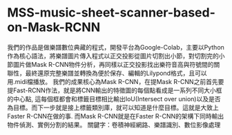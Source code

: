 # MSS-music-sheet-scanner-based-on-Mask-RCNN
我們的作品是做樂譜數位典藏的程式，開發平台為Google-Colab，主要以Python作為核心語法，將樂譜圖片傳入程式以正交投影從圖片切割出小節，對切割完的小節圖片做Mask R-CNN物件分析，再同樣以正交投影找出樂符音高與符號間的關聯性，最終還原完整樂譜並轉換為便於保存、編輯的Lilypond格式，且可以用.midi檔播放。 我們的成果核心為Mask R-CNN，在提Mask R-CNN之前首先要提Fast-RCNN作法，就是將CNN輸出的特徵圖的每個點看成是一系列不同大小框的中心點, 這每個框都會和標籤目標相比輸出IoU(Intersect over union)以及是否為目標。而下一步就是接上標籤類別庫，就可以知道是什麼目標。這就是大致上Faster R-CNN在做的事. 而Mask R-CNN就是在Faster R-CNN的架構下同時輸出物件偵測、實例分割的結果。 關鍵字：卷積神經網路、樂譜識別、數位影像處理
